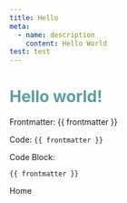 ```yaml
---
title: Hello
meta:
  - name: description
    content: Hello World
test: test
---
```

# Hello world!

Frontmatter: {{ frontmatter }}

Code: `{{ frontmatter }}`

Code Block:
```
{{ frontmatter }}
```

<style>
h1 {
  color: cadetblue;
}
</style>

<script setup>
import Footer from '@/components/home/Footer.vue'
</script>

<Footer />

<router-link to="/">Home</router-link>
